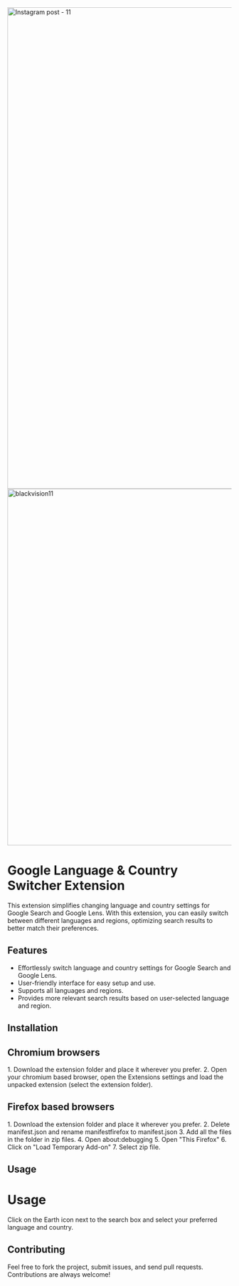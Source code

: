 <img width="1922" height="1080" alt="Instagram post - 11" src="https://github.com/user-attachments/assets/373158c5-90d5-4d50-93e1-7c56aff90a88" />


<img width="800" height="800" alt="blackvision11" src="https://github.com/user-attachments/assets/b1aef25b-78bc-49cf-bbd9-61e788b5dc9d" />


# Google Language & Country Switcher Extension

This extension simplifies changing language and country settings for Google Search and Google Lens. With this extension, you can easily switch between different languages and regions, optimizing search results to better match their preferences.

## Features

- Effortlessly switch language and country settings for Google Search and Google Lens.
- User-friendly interface for easy setup and use.
- Supports all languages and regions.
- Provides more relevant search results based on user-selected language and region.

## Installation
<h2>Chromium browsers</h2>
1. Download the extension folder and place it wherever you prefer.
2. Open your chromium based browser, open the Extensions settings and load the unpacked extension (select the extension folder).

<h2>Firefox based browsers</h2>
1. Download the extension folder and place it wherever you prefer.
2. Delete manifest.json and rename manifestfirefox to manifest.json
3. Add all the files in the folder in zip files. 
4. Open about:debugging
5. Open "This Firefox"
6. Click on "Load Temporary Add-on"
7. Select zip file.

## Usage
<h1>Usage</h1>

Click on the Earth icon next to the search box and select your preferred language and country.

## Contributing

Feel free to fork the project, submit issues, and send pull requests. Contributions are always welcome!

